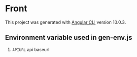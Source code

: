 # Front

This project was generated with [Angular CLI](https://github.com/angular/angular-cli) version 10.0.3.

## Environment variable used in gen-env.js
1. `APIURL` api baseurl
